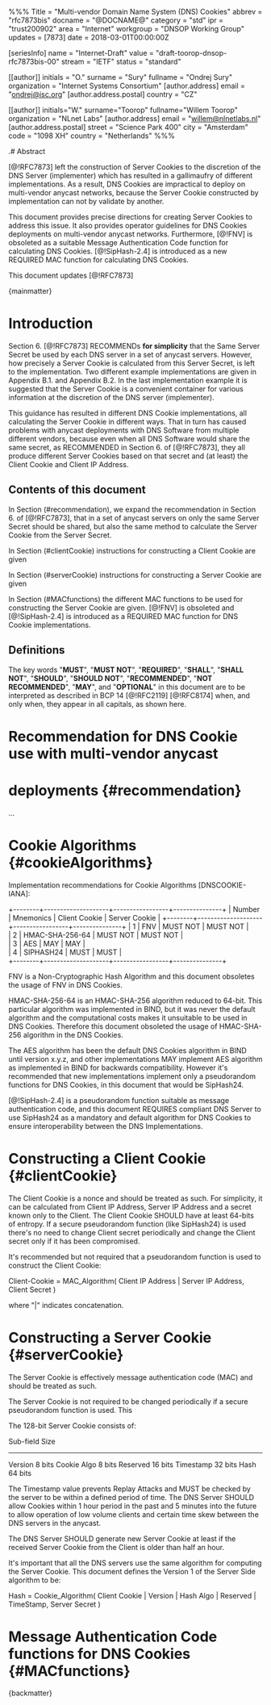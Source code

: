 %%%
Title = "Multi-vendor Domain Name System (DNS) Cookies"
abbrev = "rfc7873bis"
docname = "@DOCNAME@"
category = "std"
ipr = "trust200902"
area = "Internet"
workgroup = "DNSOP Working Group"
updates = [7873]
date = 2018-03-01T00:00:00Z

[seriesInfo]
name = "Internet-Draft"
value = "draft-toorop-dnsop-rfc7873bis-00"
stream = "IETF"
status = "standard"

[[author]]
initials = "O."
surname = "Sury"
fullname = "Ondrej Sury"
organization = "Internet Systems Consortium"
[author.address]
 email = "ondrej@isc.org"
[author.address.postal]
 country = "CZ"

[[author]]
initials="W."
surname="Toorop"
fullname="Willem Toorop"
organization = "NLnet Labs"
[author.address]
 email = "willem@nlnetlabs.nl"
[author.address.postal]
 street = "Science Park 400"
 city = "Amsterdam"
 code = "1098 XH"
 country = "Netherlands"
%%%


.# Abstract

[@!RFC7873] left the construction of Server Cookies to the discretion
of the DNS Server (implementer) which has resulted in a gallimaufry of
different implementations.  As a result, DNS Cookies are impractical
to deploy on multi-vendor anycast networks, because the Server Cookie
constructed by implementation can not by validate by another.

This document provides precise directions for creating Server Cookies
to address this issue.  It also provides operator guidelines for DNS
Cookies deployments on multi-vendor anycast networks.  Furthermore,
[@!FNV] is obsoleted as a suitable Message Authentication Code
function for calculating DNS Cookies. [@!SipHash-2.4] is introduced as
a new REQUIRED MAC function for calculating DNS Cookies.

This document updates [@!RFC7873]


{mainmatter}

# Introduction

Section 6. [@!RFC7873] RECOMMENDs **for simplicity** that the Same
Server Secret be used by each DNS server in a set of anycast servers.
However, how precisely a Server Cookie is calculated from this Server
Secret, is left to the implementation.  Two different example
implementations are given in Appendix B.1. and Appendix B.2.  In the
last implementation example it is suggested that the Server Cookie is
a convenient container for various information at the discretion of
the DNS server (implementer).

This guidance has resulted in different DNS Cookie implementations,
all calculating the Server Cookie in different ways.  That in turn has
caused problems with anycast deployments with DNS Software from
multiple different vendors, because even when all DNS Software would
share the same secret, as RECOMMENDED in Section 6. of [@!RFC7873],
they all produce different Server Cookies based on that secret
and (at least) the Client Cookie and Client IP Address.

## Contents of this document

In Section (#recommendation), we expand the recommendation in Section
6. of [@!RFC7873], that in a set of anycast servers on only the same
Server Secret should be shared, but also the same method to calculate
the Server Cookie from the Server Secret.

In Section (#clientCookie) instructions for constructing a Client
Cookie are given

In Section (#serverCookie) instructions for constructing a Server 
Cookie are given

In Section (#MACfunctions) the different MAC functions to be used for
constructing the Server Cookie are given.  [@!FNV] is obsoleted and
[@!SipHash-2.4] is introduced as a REQUIRED MAC function for DNS Cookie
implementations.

## Definitions

The key words "**MUST**", "**MUST NOT**", "**REQUIRED**", 
"**SHALL**", "**SHALL NOT**", "**SHOULD**", "**SHOULD NOT**",
"**RECOMMENDED**", "**NOT RECOMMENDED**", "**MAY**", and
"**OPTIONAL**" in this document are to be interpreted as described in
BCP 14 [@!RFC2119] [@!RFC8174] when, and only when, they appear in all
capitals, as shown here.


# Recommendation for DNS Cookie use with multi-vendor anycast
# deployments {#recommendation}

...

# Cookie Algorithms {#cookieAlgorithms}

Implementation recommendations for Cookie Algorithms [DNSCOOKIE-IANA]:

   +--------+--------------------+-----------------+---------------+
   | Number | Mnemonics          | Client Cookie   | Server Cookie |
   +--------+--------------------+-----------------+---------------+
   | 1      | FNV                | MUST NOT        | MUST NOT      |  
   | 2      | HMAC-SHA-256-64    | MUST NOT        | MUST NOT      |  
   | 3      | AES                | MAY             | MAY           |  
   | 4      | SIPHASH24          | MUST            | MUST          |  
   +--------+--------------------+-----------------+---------------+

FNV is a Non-Cryptographic Hash Algorithm and this document obsoletes
the usage of FNV in DNS Cookies.

HMAC-SHA-256-64 is an HMAC-SHA-256 algorithm reduced to 64-bit.  This particular
algorithm was implemented in BIND, but it was never the default algorithm and the
computational costs makes it unsuitable to be used in DNS Cookies.  Therefore
this document obsoleted the usage of HMAC-SHA-256 algorithm in the DNS Cookies.

The AES algorithm has been the default DNS Cookies algorithm in BIND until
version x.y.z, and other implementations MAY implement AES algorithm as
implemented in BIND for backwards compatibility.  However it's recommended that
new implementations implement only a pseudorandom functions for DNS Cookies, in
this document that would be SipHash24.

[@!SipHash-2.4] is a pseudorandom function suitable as message authentication
code, and this document REQUIRES compliant DNS Server to use SipHash24 as a
mandatory and default algorithm for DNS Cookies to ensure interoperability
between the DNS Implementations.

# Constructing a Client Cookie {#clientCookie}

The Client Cookie is a nonce and should be treated as such.  For simplicity,
it can be calculated from Client IP Address, Server IP Address and a secret
known only to the Client.  The Client Cookie SHOULD have at least 64-bits
of entropy.  If a secure pseudorandom function (like SipHash24) is used there's
no need to change Client secret periodically and change the Client secret only
if it has been compromised.

It's recommended but not required that a pseudorandom function is used to
construct the Client Cookie:

  Client-Cookie =
    MAC_Algorithm( Client IP Address | Server IP Address,
	               Client Secret )

where "|" indicates concatenation.

# Constructing a Server Cookie {#serverCookie}

The Server Cookie is effectively message authentication code (MAC) and should be
treated as such.

The Server Cookie is not required to be changed periodically if a secure
pseudorandom function is used.  This 

The 128-bit Server Cookie consists of:

 Sub-field       Size
-------------  --------
 Version        8 bits
 Cookie Algo    8 bits
 Reserved      16 bits
 Timestamp     32 bits
 Hash          64 bits

The Timestamp value prevents Replay Attacks and MUST be checked by the server to
be within a defined period of time.  The DNS Server SHOULD allow Cookies within
1 hour period in the past and 5 minutes into the future to allow operation of
low volume clients and certain time skew between the DNS servers in the anycast.

The DNS Server SHOULD generate new Server Cookie at least if the received Server
Cookie from the Client is older than half an hour.

It's important that all the DNS servers use the same algorithm for computing the
Server Cookie.  This document defines the Version 1 of the Server Side algorithm
to be:

  Hash =
    Cookie_Algorithm( Client Cookie | Version | Hash Algo | Reserved | TimeStamp,
	                  Server Secret )

# Message Authentication Code functions for DNS Cookies {#MACfunctions}


<reference anchor='FNV' target='https://datatracker.ietf.org/doc/draft-eastlake-fnv'>
    <front>
        <title>The FNV Non-Cryptographic Hash Algorithm</title>
	<author fullname="Glenn Fowler" initials="G." surname="Fowler" />
	<author fullname="Landon Curt Noll" initials="L." surname="Noll" />
	<author fullname="Kiem-Phong Vo" initials="K." surname="Vo" />
	<author fullname="Donald Eastlake" initials="D." surname="Eastlake" />
	<author fullname="Tony Hansen" initials="T." surname="Hansen" />
	<date/>
    </front>
</reference>

<reference anchor='SipHash-2.4' target='https://131002.net/siphash/'>
    <front>
        <title>SipHash: a fast short-input PRF</title>
	<author fullname="Jean-Philippe Aumasson" initials="J." surname="Aumasson" />
	<author fullname="Daniel J. Bernstein" initials="D. J." surname="Bernstein" />
	<date year="2012"/>
    </front>
</reference>

{backmatter}


